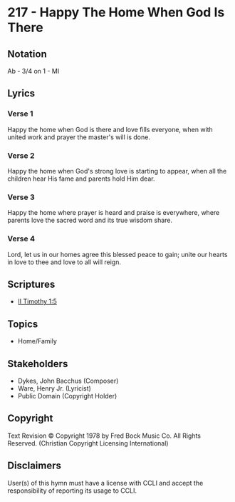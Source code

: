 # 217 - Happy The Home When God Is There

## Notation

Ab - 3/4 on 1 - MI

## Lyrics

### Verse 1

Happy the home when God is there and love fills everyone, when with united work and prayer the master's will is done.

### Verse 2

Happy the home when God's strong love is starting to appear, when all the children hear His fame and parents hold Him dear.

### Verse 3

Happy the home where prayer is heard and praise is everywhere, where parents love the sacred word and its true wisdom share.

### Verse 4

Lord, let us in our homes agree this blessed peace to gain; unite our hearts in love to thee and love to all will reign.


## Scriptures

- [II Timothy 1:5](https://www.biblegateway.com/passage/?search=II%20Timothy%201%3A5)

## Topics

- Home/Family

## Stakeholders

- Dykes, John Bacchus (Composer)
- Ware, Henry  Jr. (Lyricist)
- Public Domain (Copyright Holder)

## Copyright

Text Revision © Copyright 1978 by Fred Bock Music Co. All Rights Reserved.
(Christian Copyright Licensing International)

## Disclaimers

User(s) of this hymn must have a license with CCLI and accept the responsibility of reporting its usage to CCLI.

